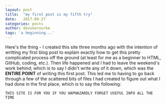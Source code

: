 ```yaml
---
layout: post
title:  "my first post is my fifth try"
date:   2017-09-27
categories: posts
author: devonorourke
tags: 'a beginning...'
---
```

Here's the thing - I created this site three months ago with the intention of writting my first blog post to explain exactly how to get this pretty complicated process off the ground (at least for me as a beginner to HTML, GitHub, coding, etc.). Then life happened and I had to leave the weekend's work behind; which is to say I didn't write any of it down, which was the **ENTIRE POINT** of writing this first post.  This led me to having to go back through a few of the scattered bits of files I had created to figure out what I had done in the first place, which is to say the following:  

`THIS SITE IS FOR YOU IF YOU HAPHAZARDLY FORGET USEFUL INFO ALL THE TIME` 
